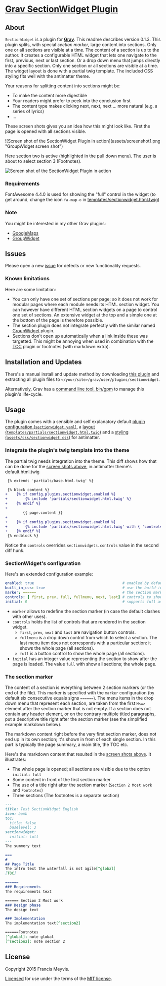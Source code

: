 # [Grav SectionWidget Plugin][project]

## About

`SectionWidget` is a plugin for [**Grav**](http://getgrav.org).
This readme describes version 0.1.3.
This plugin splits, with special _section marker_, large content into sections. Only one or all sections are visible at a time.
The content of a section is up to the author.
It creates a configurable HTML widget that lets one navigate to the first, previous, next or last section.
Or a drop down menu that jumps directly into a specific section.
Only one section or all sections are visible at a time.
The widget layout is done with a partial twig template.
The included CSS styling fits well with the antimatter theme.

Your reasons for splitting content into sections might be:
* To make the content more digestible
* Your readers might prefer to peek into the conclusion first
* The content type makes clicking next, next, next ... more natural (e.g. a series of lyrics)
* ...

These screen shots gives you an idea how this might look like. First the page is opened with all sections visible.

<a name="screenshot">
![Screen shot of the SectionWidget Plugin in action](assets/screenshot1.png "GroupWidget screen shot")

Here section two is active (highlighted in the pull down menu). The user is about to select section 3 (Footnotes).

![Screen shot of the SectionWidget Plugin in action](assets/screenshot2.png "GroupWidget screen shot")
</a>


### Requirements

FontAwesome 4.4.0 is used for showing the "full" control in the widget
(to get around, change the icon `fa-map-o` in 
[templates/sectionwidget.html.twig](templates/partials/sectionwidget.html.twig))


### Note

You might be interested in my other Grav plugins:
 * [GoogleMaps](https://github.com/aptly-io/grav-plugin-googlemaps)
 * [GroupWidget](https://github.com/aptly-io/grav-plugin-groupwidget)


## Issues

Please open a new [issue][issues] for defects or new functionality requests.


### Known limitations

Here are some limitation:

* You can only have one set of sections per page;
  so it does not work for modular pages where each module needs its HTML section widget.
  You can however have different HTML section widgets on a page to control one set of sections.
  An extensive widget at the top and a simple one at the bottom of the page is therefore possible.
* The section plugin does not integrate perfectly with the similar named
  [GroupWidget](https://github.com/aptly-io/grav-plugin-groupwidget) plugin.
* Sections don't open up automatically when a link inside these was targetted.
  This might be annoying when used in combination with
  the [TOC](https://github.com/sommerregen/grav-plugin-toc/blob/master/README.md) plugin
  or footnotes (with markdown extra).


## Installation and Updates

There's a manual install and update method by downloading
[this plugin](https://github.com/aptly-io/grav-plugin-sectionwidget)
and extracting all plugin files to `</your/site>/grav/user/plugins/sectionwidget`.

Alternatively, Grav has a
[command line tool, bin/gpm](http://learn.getgrav.org/advanced/grav-gpm)
to manage this plugin's life-cycle.


## Usage

The plugin comes with a sensible and self explanatory default
[plugin configuration (`sectionwidget.yaml`)](sectionwidget.yaml),
a [layout (`templates/partials/sectionwidget.html.twig`)](templates/partials/sectionwidget.html.twig)
and a [styling (`assets/css/sectionwidget.css`)](assets/css/sectionwidget.css) for antimatter.


### Integrate the plugin's twig template into the theme

The partial twig needs integration into the theme.
This diff shows how that can be done for the [screen shots above](#screenshot),
in antimatter theme's default.html.twig

```diff
 {% extends 'partials/base.html.twig' %}

 {% block content %}
+    {% if config.plugins.sectionwidget.enabled %}
+        {% include 'partials/sectionwidget.html.twig' %}
+    {% endif %}
+
        {{ page.content }}
+
+    {% if config.plugins.sectionwidget.enabled %}
+        {% include 'partials/sectionwidget.html.twig' with { 'controls':['prev','next'] } %}
+    {% endif %}
 {% endblock %}
```

Notice the `controls` overrides `sectionwidgets.controls` value in the second diff hunk.


### SectionWidget's configuration

Here's an extended configuration example:

```yaml
enabled: true                                        # enabled by default
built_in_css: true                                   # use the build-in css
marker: ======                                       # the section marker
controls: [ first, prev, full, fullmenu, next, last] # controls to show
initial: 0                                           # supports full as well (whole page visible)
```

* `marker` allows to redefine the section marker (in case the default clashes with other uses).
* `controls` holds the list of controls that are rendered in the section widget.
  * `first`, `prev`, `next` and `last` are navigation button controls.
  * `fullmenu` is a drop down control from which to select a section.
     The last menu item does not corresponds with a particular section: it shows the whole page (all sections).
  * `full` is a button control to show the whole page (all sections).
* `initial` has an integer value representing the section to show after the page is loaded.
  The value `full` with show all sections; the whole page.


### The section marker

The content of a section is everything between 2 section markers (or the end of the file).
This marker is specified with the `marker` configuration (by default six consecutive equals signs `======`).
The menu items in the drop down menu that represent each section,
are taken from the first `H<x>` element after the section marker that is not empty.
If a section does not contain any header element,
or on the contrary multiple titled paragraphs,
put a descriptive title right after the section marker (see the simplified example markdown below).

The markdown content right before the very first section marker,
does not end up in its own section; it's shown in from of each single section.
In this part is typically the page summary, a main title, the TOC etc.

Here's the markdown content that resulted in the [screen shots above](#screenshot).
It illustrates:
* The whole page is opened; all sections are visible due to the option `initial: full`
* Some content in front of the first section marker
* The use of a title right after the section marker (`Section 2 Most work` and `Footnotes`)
* Three sections (The footnotes is a separate section)

``` markdown
---
title: Test SectionWidget English
icon: bomb
toc:
  title: false
  baselevel: 3
sectionwidget:
  initial: full
---
The summery text

===
# 
## Page Title
The intro text the waterfall is not agile[^global]
[TOC]

======
### Requirements
The requirements text

====== Section 2 Most work
### Design phase
The design text

### Implementation
The implementation text[^section2]

======Footnotes
[^global]: note global
[^section2]: note section 2
```


## License

Copyright 2015 Francis Meyvis.

[Licensed](LICENSE) for use under the terms of the [MIT license][mit-license].


[project]: https://github.com/aptly-io/grav-plugin-sectionwidget
[issues]: https://github.com/aptly-io/grav-plugin-sectionwidget/issues "GitHub Issues for Grav SectionWidget Plugin"
[mit-license]: http://www.opensource.org/licenses/mit-license.php "MIT license"
